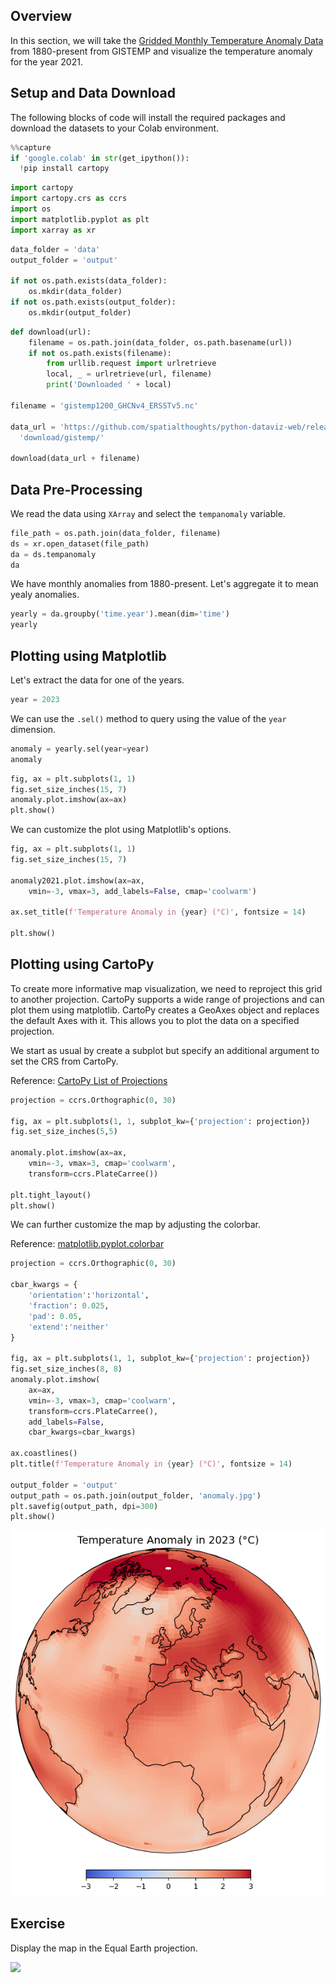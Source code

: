## Overview

In this section, we will take the [Gridded Monthly Temperature Anomaly Data](https://data.giss.nasa.gov/gistemp/) from 1880-present from GISTEMP and visualize the temperature anomaly for the year 2021.

## Setup and Data Download

The following blocks of code will install the required packages and download the datasets to your Colab environment.


```python
%%capture
if 'google.colab' in str(get_ipython()):
  !pip install cartopy
```


```python
import cartopy
import cartopy.crs as ccrs
import os
import matplotlib.pyplot as plt
import xarray as xr
```


```python
data_folder = 'data'
output_folder = 'output'

if not os.path.exists(data_folder):
    os.mkdir(data_folder)
if not os.path.exists(output_folder):
    os.mkdir(output_folder)
```


```python
def download(url):
    filename = os.path.join(data_folder, os.path.basename(url))
    if not os.path.exists(filename):
        from urllib.request import urlretrieve
        local, _ = urlretrieve(url, filename)
        print('Downloaded ' + local)

filename = 'gistemp1200_GHCNv4_ERSSTv5.nc'

data_url = 'https://github.com/spatialthoughts/python-dataviz-web/releases/' \
  'download/gistemp/'

download(data_url + filename)
```

## Data Pre-Processing

We read the data using `XArray` and select the `tempanomaly` variable.


```python
file_path = os.path.join(data_folder, filename)
ds = xr.open_dataset(file_path)
da = ds.tempanomaly
da
```

We have monthly anomalies from 1880-present. Let's aggregate it to mean yealy anomalies.


```python
yearly = da.groupby('time.year').mean(dim='time')
yearly
```

## Plotting using Matplotlib


Let's extract the data for one of the years.


```python
year = 2023
```

We can use the `.sel()` method to query using the value of the `year` dimension.


```python
anomaly = yearly.sel(year=year)
anomaly
```


```python
fig, ax = plt.subplots(1, 1)
fig.set_size_inches(15, 7)
anomaly.plot.imshow(ax=ax)
plt.show()
```

We can customize the plot using Matplotlib's options.


```python
fig, ax = plt.subplots(1, 1)
fig.set_size_inches(15, 7)

anomaly2021.plot.imshow(ax=ax,
    vmin=-3, vmax=3, add_labels=False, cmap='coolwarm')

ax.set_title(f'Temperature Anomaly in {year} (°C)', fontsize = 14)

plt.show()
```

## Plotting using CartoPy

To create more informative map visualization, we need to reproject this grid to another projection. CartoPy supports a wide range of projections and can plot them using matplotlib. CartoPy creates a GeoAxes object and replaces the default Axes with it. This allows you to plot the data on a specified projection.

We start as usual by create a subplot but specify an additional argument to set the CRS from CartoPy.

Reference: [CartoPy List of Projections](https://scitools.org.uk/cartopy/docs/latest/reference/crs.html?highlight=list#list-of-projections)


```python
projection = ccrs.Orthographic(0, 30)

fig, ax = plt.subplots(1, 1, subplot_kw={'projection': projection})
fig.set_size_inches(5,5)

anomaly.plot.imshow(ax=ax,
    vmin=-3, vmax=3, cmap='coolwarm',
    transform=ccrs.PlateCarree())

plt.tight_layout()
plt.show()
```

We can further customize the map by adjusting the colorbar.

Reference: [matplotlib.pyplot.colorbar](https://matplotlib.org/stable/api/_as_gen/matplotlib.pyplot.colorbar.html)


```python
projection = ccrs.Orthographic(0, 30)

cbar_kwargs = {
    'orientation':'horizontal',
    'fraction': 0.025,
    'pad': 0.05,
    'extend':'neither'
}

fig, ax = plt.subplots(1, 1, subplot_kw={'projection': projection})
fig.set_size_inches(8, 8)
anomaly.plot.imshow(
    ax=ax,
    vmin=-3, vmax=3, cmap='coolwarm',
    transform=ccrs.PlateCarree(),
    add_labels=False,
    cbar_kwargs=cbar_kwargs)

ax.coastlines()
plt.title(f'Temperature Anomaly in {year} (°C)', fontsize = 14)

output_folder = 'output'
output_path = os.path.join(output_folder, 'anomaly.jpg')
plt.savefig(output_path, dpi=300)
plt.show()
```


    
![](python-dataviz-output/06_mapping_gridded_datasets_files/06_mapping_gridded_datasets_22_0.png)
    


## Exercise

Display the map in the Equal Earth projection.

<img src='https://courses.spatialthoughts.com/images/python_dataviz/anomaly.png' width=800/>
